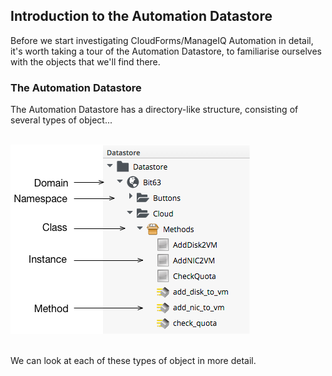 ## Introduction to the Automation Datastore

Before we start investigating CloudForms/ManageIQ Automation in detail, it's worth taking a tour of the Automation Datastore, to familiarise ourselves with the objects that we'll find there.

### The Automation Datastore

The Automation Datastore has a directory-like structure, consisting of several types of object...
<br> <br>

![Datastore](images/datastore.png)

<br>
We can look at each of these types of object in more detail.
